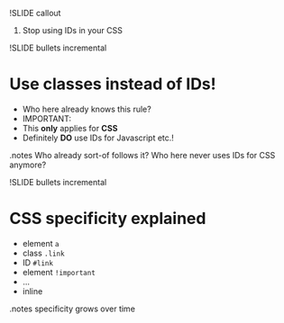 !SLIDE callout

1) Stop using IDs in your CSS


!SLIDE bullets incremental

# Use classes instead of IDs! #

* Who here already knows this rule?
* IMPORTANT:
* This **only** applies for **CSS**
* Definitely **DO** use IDs for Javascript etc.!

.notes  Who already sort-of follows it?   Who here never uses IDs for CSS anymore?


!SLIDE bullets incremental

# CSS specificity explained #

* element <code>a</code>
* class  <code>.link</code>
* ID  <code>#link</code>
* element <code>!important</code>
* ...
* inline

.notes specificity grows over time